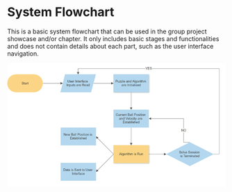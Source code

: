 # System Flowchart

This is a basic system flowchart that can be used in the group project showcase and/or chapter. It only includes basic stages and functionalities and does not contain details about each part, such as the user interface navigation.

<p align = "center">
  <img src = "https://github.com/alexandrosfloros/Ball-Maze-Solver/blob/main/flowchart.png?" alt = "flowchart" />
</p>
